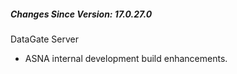 ﻿<h5 id="SinceVersion">Changes Since Version: 17.0.27.0</h5>

<span class="changeNoteHeading"> DataGate Server</span>
<ul>
    <li>ASNA internal development build enhancements.</li>
</ul>
